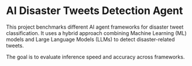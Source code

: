 # AI Disaster Tweets Detection Agent

This project benchmarks different AI agent frameworks for disaster tweet classification. It uses a hybrid approach combining Machine Learning (ML) models and Large Language Models (LLMs) to detect disaster-related tweets. 

The goal is to evaluate inference speed and accuracy across frameworks.
